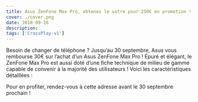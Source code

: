 ```yaml
---
title: Asus ZenFone Max Pro, obtenez le votre pour 250€ en promotion !
cover: ./cover.png
date: 2018-09-16
description: 
tags: ['CrossPlay-v1']
---
```

Besoin de changer de téléphone ? Jusqu’au 30 septembre, Asus vous rembourse 30€ sur l’achat d’un Asus ZenFone Max Pro ! Épuré et élégant, le ZenFone Max Pro est aussi doté d’une fiche technique de milieu de gamme capable de convenir à la majorité des utilisateurs ! Voici les caractéristiques détaillées :

Pour en profiter, rendez-vous à cette adresse avant le 30 septembre prochain !

